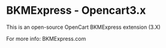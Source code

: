 # BKMExpress - Opencart3.x
This is an open-source OpenCart BKMExpress extension (3.X)

For more info: 
BKMExpress.com
